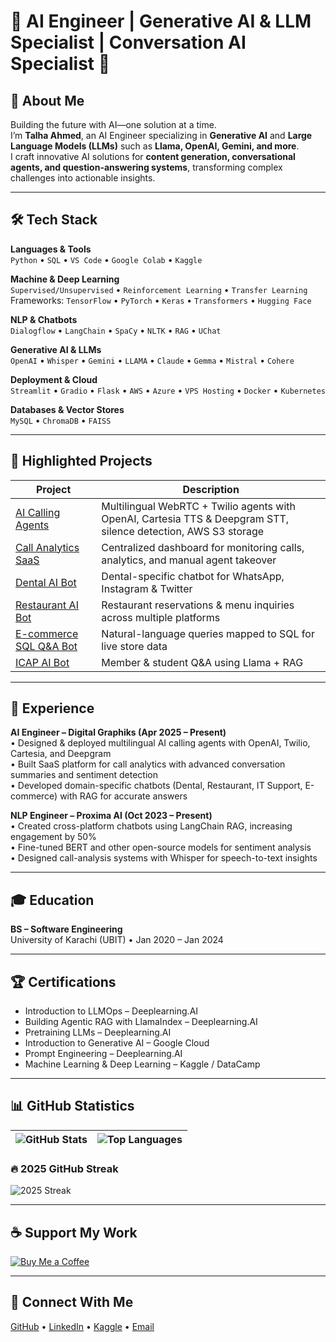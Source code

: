 # 🌟 AI Engineer | Generative AI & LLM Specialist | Conversation AI Specialist 🌟

## 👋 About Me
Building the future with AI—one solution at a time.  
I’m **Talha Ahmed**, an AI Engineer specializing in **Generative AI** and **Large Language Models (LLMs)** such as **Llama, OpenAI, Gemini, and more**.  
I craft innovative AI solutions for **content generation, conversational agents, and question-answering systems**, transforming complex challenges into actionable insights.

---

## 🛠 Tech Stack

**Languages & Tools**  
`Python` • `SQL` • `VS Code` • `Google Colab` • `Kaggle`

**Machine & Deep Learning**  
`Supervised/Unsupervised` • `Reinforcement Learning` • `Transfer Learning`  
Frameworks: `TensorFlow` • `PyTorch` • `Keras` • `Transformers` • `Hugging Face`

**NLP & Chatbots**  
`Dialogflow` • `LangChain` • `SpaCy` • `NLTK` • `RAG` • `UChat`

**Generative AI & LLMs**  
`OpenAI` • `Whisper` • `Gemini` • `LLAMA` • `Claude` • `Gemma` • `Mistral` • `Cohere`

**Deployment & Cloud**  
`Streamlit` • `Gradio` • `Flask` • `AWS` • `Azure` • `VPS Hosting` • `Docker` • `Kubernetes`

**Databases & Vector Stores**  
`MySQL` • `ChromaDB` • `FAISS`

---

## 🚀 Highlighted Projects

| Project | Description |
|--------|------------|
| [AI Calling Agents](https://ai.digitalgraphiks.co.uk) | Multilingual WebRTC + Twilio agents with OpenAI, Cartesia TTS & Deepgram STT, silence detection, AWS S3 storage |
| [Call Analytics SaaS](https://dg-ai-chatbot-landing.vercel.app) | Centralized dashboard for monitoring calls, analytics, and manual agent takeover |
| [Dental AI Bot](https://ai-dental-chat.digitalgraphiks.co.uk) | Dental-specific chatbot for WhatsApp, Instagram & Twitter |
| [Restaurant AI Bot](https://ai-restaurant-chat.digitalgraphiks.co.uk) | Restaurant reservations & menu inquiries across multiple platforms |
| [E-commerce SQL Q&A Bot](https://ai-ecom-chat.digitalgraphiks.co.uk) | Natural-language queries mapped to SQL for live store data |
| [ICAP AI Bot](https://ai.icap.org.pk) | Member & student Q&A using Llama + RAG |

---

## 💼 Experience

**AI Engineer – Digital Graphiks (Apr 2025 – Present)**  
• Designed & deployed multilingual AI calling agents with OpenAI, Twilio, Cartesia, and Deepgram  
• Built SaaS platform for call analytics with advanced conversation summaries and sentiment detection  
• Developed domain-specific chatbots (Dental, Restaurant, IT Support, E-commerce) with RAG for accurate answers  

**NLP Engineer – Proxima AI (Oct 2023 – Present)**  
• Created cross-platform chatbots using LangChain RAG, increasing engagement by 50%  
• Fine-tuned BERT and other open-source models for sentiment analysis  
• Designed call-analysis systems with Whisper for speech-to-text insights  

---

## 🎓 Education
**BS – Software Engineering**  
University of Karachi (UBIT) • Jan 2020 – Jan 2024

---

## 🏆 Certifications
- Introduction to LLMOps – Deeplearning.AI  
- Building Agentic RAG with LlamaIndex – Deeplearning.AI  
- Pretraining LLMs – Deeplearning.AI  
- Introduction to Generative AI – Google Cloud  
- Prompt Engineering – Deeplearning.AI  
- Machine Learning & Deep Learning – Kaggle / DataCamp  

---

## 📊 GitHub Statistics

| ![GitHub Stats](https://github-readme-stats.vercel.app/api?username=EnggTalha&show_icons=true&theme=tokyonight&hide_rank=true&include_all_commits=false&count_private=true) | ![Top Languages](https://github-readme-stats.vercel.app/api/top-langs/?username=EnggTalha&layout=compact&theme=tokyonight) |
| --- | --- |

### 🔥 2025 GitHub Streak
![2025 Streak](https://streak-stats.demolab.com?user=EnggTalha&theme=tokyonight&date_format=j%20M&fire=DD2727&ring=DD2727&currStreakNum=FFFFFF&currStreakLabel=DD2727&sideNums=FFFFFF&sideLabels=FFFFFF&start_date=2025-01-01&end_date=2025-12-31)

---

## ☕ Support My Work
[![Buy Me a Coffee](https://img.shields.io/badge/Buy%20Me%20a%20Coffee-%23FFDD00.svg?logo=buy-me-a-coffee&logoColor=black)](https://www.buymeacoffee.com/yourlink)

---

## 🔗 Connect With Me
[GitHub](https://github.com/EnggTalha) • [LinkedIn](https://www.linkedin.com/in/enggtalha/) • [Kaggle](https://www.kaggle.com/talhaahmed9090) • [Email](mailto:talhaahmedrk@gmail.com)
